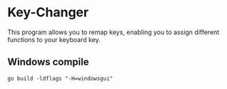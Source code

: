 # Key-Changer
This program allows you to remap keys, enabling you to assign different functions to your keyboard key.

## Windows compile
````shell
go build -ldflags "-H=windowsgui"
````